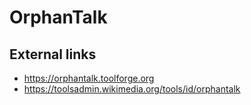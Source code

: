 # OrphanTalk

## External links

* <https://orphantalk.toolforge.org>
* <https://toolsadmin.wikimedia.org/tools/id/orphantalk>

